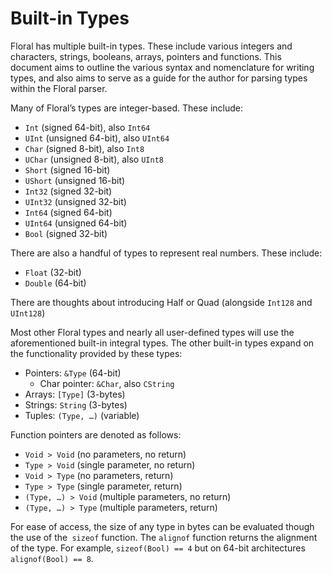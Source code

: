 #  Built-in Types

Floral has multiple built-in types. These include various integers and characters, strings, booleans, arrays, pointers and functions. This document aims to outline the various syntax and nomenclature for writing types, and also aims to serve as a guide for the author for parsing types within the Floral parser.

Many of Floral’s types are integer-based. These include:

* `Int` (signed 64-bit), also `Int64`
* `UInt` (unsigned 64-bit), also `UInt64`
* `Char` (signed 8-bit), also `Int8`
* `UChar` (unsigned 8-bit), also `UInt8`
* `Short` (signed 16-bit)
* `UShort` (unsigned 16-bit)
* `Int32` (signed 32-bit)
* `UInt32` (unsigned 32-bit)
* `Int64` (signed 64-bit)
* `UInt64` (unsigned 64-bit)
* `Bool` (signed 32-bit)

There are also a handful of types to represent real numbers. These include:

* `Float` (32-bit)
* `Double` (64-bit)

There are thoughts about introducing Half or Quad (alongside `Int128` and `UInt128`)

Most other Floral types and nearly all user-defined types will use the aforementioned built-in integral types. The other built-in types expand on the functionality provided by these types:

* Pointers: `&Type` (64-bit)
  * Char pointer: `&Char`, also `CString`
* Arrays: `[Type]` (3-bytes)
* Strings: `String` (3-bytes)
* Tuples: `(Type, …)` (variable)

Function pointers are denoted as follows:

* `Void > Void` (no parameters, no return)
* `Type > Void` (single parameter, no return)
*  `Void > Type` (no parameters, return)
*  `Type > Type` (single parameter, return)
* `(Type, …) > Void` (multiple parameters, no return)
* `(Type, …) > Type` (multiple parameters, return)

For ease of access, the size of any type in bytes can be evaluated though the use of the` sizeof` function. The `alignof` function returns the alignment of the type. For example, `sizeof(Bool) == 4` but on 64-bit architectures `alignof(Bool) == 8`.